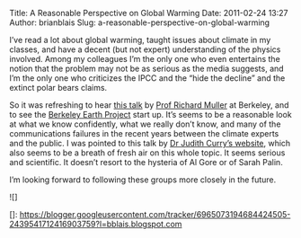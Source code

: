 Title: A Reasonable Perspective on Global Warming
Date: 2011-02-24 13:27
Author: brianblais
Slug: a-reasonable-perspective-on-global-warming

I’ve read a lot about global warming, taught issues about climate in my
classes, and have a decent (but not expert) understanding of the physics
involved. Among my colleagues I’m the only one who even entertains the
notion that the problem may not be as serious as the media suggests, and
I’m the only one who criticizes the IPCC and the “hide the decline” and
the extinct polar bears claims.

So it was refreshing to hear [this talk][] by [Prof Richard Muller][] at
Berkeley, and to see the [Berkeley Earth Project][] start up. It’s seems
to be a reasonable look at what we know confidently, what we really
don’t know, and many of the communications failures in the recent years
between the climate experts and the public. I was pointed to this talk
by [Dr Judith Curry’s website][], which also seems to be a breath of
fresh air on this whole topic. It seems serious and scientific. It
doesn’t resort to the hysteria of Al Gore or of Sarah Palin.

I’m looking forward to following these groups more closely in the
future.

<div class="blogger-post-footer">
![]

</div>

  [this talk]: http://www.youtube.com/watch?v=VbR0EPWgkEI
  [Prof Richard Muller]: http://en.wikipedia.org/wiki/Richard_A._Muller
  [Berkeley Earth Project]: http://www.berkeleyearth.org/
  [Dr Judith Curry’s website]: http://judithcurry.com/
  []: https://blogger.googleusercontent.com/tracker/6965073194684424505-2439541712416903759?l=bblais.blogspot.com

